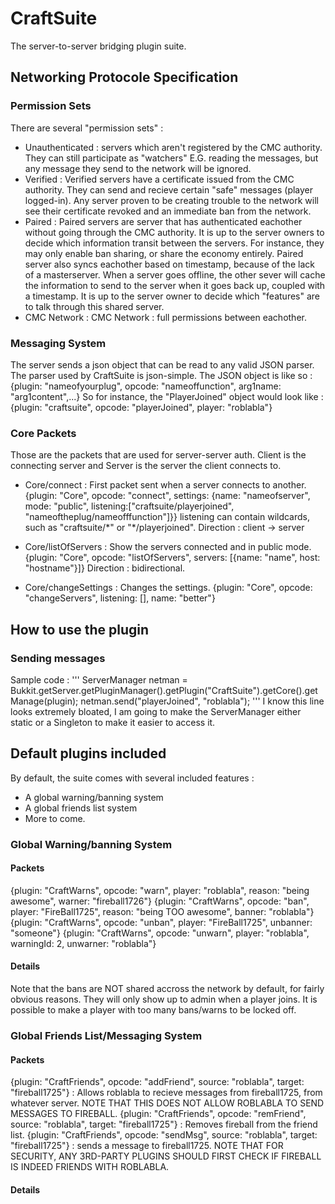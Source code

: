 CraftSuite
==========

The server-to-server bridging plugin suite.

## Networking Protocole Specification ##
### Permission Sets ###
There are several "permission sets" : 
* Unauthenticated : servers which aren't registered by the CMC authority. They can still participate as "watchers" E.G. reading the messages, but any message they send to the network will be ignored.
* Verified : Verified servers have a certificate issued from the CMC authority. They can send and recieve certain "safe" messages (player logged-in). Any server proven to be creating trouble to the network will see their certificate revoked and an immediate ban from the network.
* Paired : Paired servers are server that has authenticated eachother without going through the CMC authority. It is up to the server owners to decide which information transit between the servers. For instance, they may only enable ban sharing, or share the economy entirely. Paired server also syncs eachother based on timestamp, because of the lack of a masterserver. When a server goes offline, the other sever will cache the information to send to the server when it goes back up, coupled with a timestamp. It is up to the server owner to decide which "features" are to talk through this shared server.
* CMC Network : CMC Network : full permissions between eachother.

### Messaging System ###
The server sends a json object that can be read to any valid JSON parser. The parser used by CraftSuite is json-simple. The JSON object is like so : 
{plugin: "nameofyourplug", opcode: "nameoffunction", arg1name: "arg1content",...}
So for instance, the "PlayerJoined" object would look like : 
{plugin: "craftsuite", opcode: "playerJoined", player: "roblabla"}

### Core Packets ###
Those are the packets that are used for server-server auth. Client is the connecting server and Server is the server the client connects to.

* Core/connect : First packet sent when a server connects to another. 
{plugin: "Core", opcode: "connect", settings: {name: "nameofserver", mode: "public", listening:["craftsuite/playerjoined", "nameoftheplug/nameofffunction"]}}
listening can contain wildcards, such as "craftsuite/\*" or "\*/playerjoined".
Direction : client -> server

* Core/listOfServers : Show the servers connected and in public mode.
{plugin: "Core", opcode: "listOfServers", servers: [{name: "name", host: "hostname"}]}
Direction : bidirectional. 

* Core/changeSettings : Changes the settings.
{plugin: "Core", opcode: "changeServers", listening: [], name: "better"} 

## How to use the plugin ##
### Sending messages ###
Sample code : 
'''
ServerManager netman = Bukkit.getServer.getPluginManager().getPlugin("CraftSuite").getCore().getManage(plugin);
netman.send("playerJoined", "roblabla");
'''
I know this line looks extremely bloated, I am going to make the ServerManager either static or a Singleton to make it easier to access it.

## Default plugins included ##
By default, the suite comes with several included features : 
* A global warning/banning system
* A global friends list system
* More to come.

### Global Warning/banning System ###
#### Packets ####
{plugin: "CraftWarns", opcode: "warn", player: "roblabla", reason: "being awesome", warner: "fireball1726"}
{plugin: "CraftWarns", opcode: "ban", player: "FireBall1725", reason: "being TOO awesome", banner: "roblabla"}
{plugin: "CraftWarns", opcode: "unban", player: "FireBall1725", unbanner: "someone"}
{plugin: "CraftWarns", opcode: "unwarn", player: "roblabla", warningId: 2, unwarner: "roblabla"}

#### Details ####
Note that the bans are NOT shared accross the network by default, for fairly obvious reasons. They will only show up to admin when a player joins. It is possible to make a player with too many bans/warns to be locked off.

### Global Friends List/Messaging System ###
#### Packets ####
{plugin: "CraftFriends", opcode: "addFriend", source: "roblabla", target: "fireball1725"} : Allows roblabla to recieve messages from fireball1725, from whatever server. NOTE THAT THIS DOES NOT ALLOW ROBLABLA TO SEND MESSAGES TO FIREBALL.
{plugin: "CraftFriends", opcode: "remFriend", source: "roblabla", target: "fireball1725"} : Removes fireball from the friend list.
{plugin: "CraftFriends", opcode: "sendMsg", source: "roblabla", target: "fireball1725"} : sends a message to fireball1725. NOTE THAT FOR SECURITY, ANY 3RD-PARTY PLUGINS SHOULD FIRST CHECK IF FIREBALL IS INDEED FRIENDS WITH ROBLABLA.

#### Details ####

